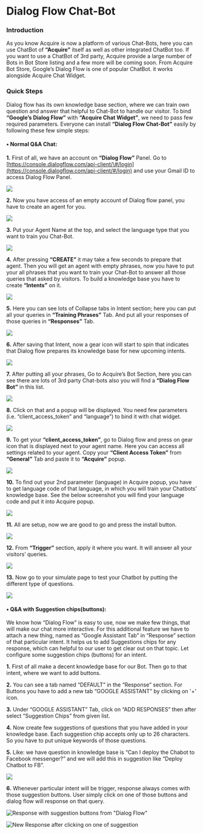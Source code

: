 # Dialog Flow Chat-Bot

### **Introduction**

 As you know Acquire is now a platform of various Chat-Bots, here you can use ChatBot of **“Acquire”** itself as well as other integrated ChatBot too. If you want to use a ChatBot of 3rd party, Acquire provide a large number of Bots in Bot Store listing and a few more will be coming soon. From Acquire Bot Store, Google’s Dialog Flow is one of popular ChatBot. it works alongside Acquire Chat Widget.

### **Quick Steps**

Dialog flow has its own knowledge base section, where we can train own question and answer that helpful to Chat-Bot to handle our visitor. To bind **“Google’s Dialog Flow”** with **“Acquire Chat Widget”**, we need to pass few required parameters.  Everyone can install **“Dialog Flow Chat-Bot”** easily by following these few simple steps:

#### • **Normal Q&A Chat:**

**1.** First of all, we have an account on **“Dialog Flow”** Panel. Go to [https://console.dialogflow.com/api-client/\#/login](https://console.dialogflow.com/api-client/#/login) and use your Gmail ID to access Dialog Flow Panel. 

![](../../.gitbook/assets/1.PNG)

**2.** Now you have access of an empty account of Dialog flow panel, you have to create an agent for you. 

![](../../.gitbook/assets/2.png)

**3.** Put your Agent Name at the top, and select the language type that you want to train you Chat-Bot.

![](../../.gitbook/assets/3.png)

**4.** After pressing **“CREATE”** it may take a few seconds to prepare that agent. Then you will get an agent with empty phrases, now you have to put your all phrases that you want to train your Chat-Bot to answer all those queries that asked by visitors. To build a knowledge base you have to create **“Intents”** on it.

![](../../.gitbook/assets/4.png)

**5.** Here you can see lots of Collapse tabs in Intent section; here you can put all your queries in **“Training Phrases”** Tab. And put all your responses of those queries in **“Responses”** Tab.

![](../../.gitbook/assets/5.png)

**6.** After saving that Intent, now a gear icon will start to spin that indicates that Dialog flow prepares its knowledge base for new upcoming intents.

![](../../.gitbook/assets/6.png)

**7.** After putting all your phrases, Go to Acquire’s Bot Section, here you can see there are lots of 3rd party Chat-bots also you will find a **“Dialog Flow Bot”** in this list.

![](../../.gitbook/assets/7.png)

**8.** Click on that and a popup will be displayed. You need few parameters \(i.e. “client\_access\_token” and “language”\) to bind it with chat widget.

![](../../.gitbook/assets/8.png)

**9.** To get your **“client\_access\_token”**, go to Dialog flow and press on gear icon that is displayed next to your agent name. Here you can access all settings related to your agent. Copy your **“Client Access Token”** from **“General”** Tab and paste it to **“Acquire”** popup.

![](../../.gitbook/assets/9.png)

**10.** To find out your 2nd parameter \(language\) in Acquire popup, you have to get language code of that language, in which you will train your Chatbots’ knowledge base. See the below screenshot you will find your language code and put it into Acquire popup.

![](../../.gitbook/assets/10.png)

**11.** All are setup, now we are good to go and press the install button.

![](../../.gitbook/assets/11.png)

**12.** From **“Trigger”** section, apply it where you want. It will answer all your visitors’ queries.

![](../../.gitbook/assets/12.png)

**13.** Now go to your simulate page to test your Chatbot by putting the different type of questions.

![](../../.gitbook/assets/13.png)

#### 

#### • Q&A with Suggestion chips\(buttons\):

We know how “Dialog Flow” is easy to use, now we make few things, that will make our chat more interactive. For this additional feature we have to attach a new thing, named as “Google Assistant Tab” in “Response” section of that particular intent. It helps us to add Suggestions chips for any response, which can helpful to our user to get clear out on that topic. Let configure some suggestion chips \(buttons\) for an intent.

**1.**  First of all make a decent knowledge base for our Bot. Then go to that intent, where we want to add buttons.

**2.**  You can see a tab named “DEFAULT” in the “Response” section. For Buttons you have to add a new tab “GOOGLE ASSISTANT” by clicking on '+' icon.

**3.**  Under “GOOGLE ASSISTANT” Tab, click on “ADD RESPONSES” then after select “Suggestion Chips” from given list.

**4.**  Now create few suggestions of questions that you have added in your knowledge base. Each suggestion chip accepts only up to 26 characters. So you have to put unique keywords of those questions.

**5.**  Like: we have question in knowledge base is “Can I deploy the Chabot to Facebook messenger?” and we will add this in suggestion like “Deploy Chatbot to FB”.

![](../../.gitbook/assets/suggestion-chips.png)

**6.**  Whenever particular intent will be trigger, response always comes with those suggestion buttons. User simply click on one of those buttons and dialog flow will response on that query.

![Response with suggestion buttons from &quot;Dialog Flow&quot; ](../../.gitbook/assets/chips-view-1.PNG)

![New Response after clicking on one of suggestion ](../../.gitbook/assets/chips-view-2.PNG)

```

```

